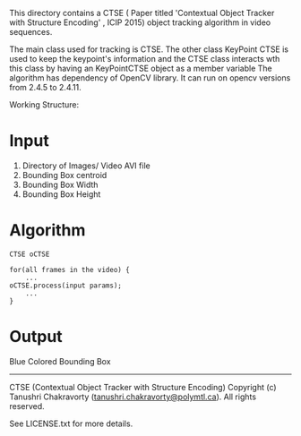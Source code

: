 
This directory contains a CTSE ( Paper titled 'Contextual Object Tracker with Structure Encoding' , ICIP 2015) object tracking algorithm in video sequences.

The main class used for tracking is CTSE.
The other class KeyPoint CTSE is used to keep the keypoint's information and the CTSE class interacts wth this class by having an KeyPointCTSE object as a member variable
The algorithm has dependency of OpenCV library. It can run on opencv versions from 2.4.5 to 2.4.11.


Working Structure:

Input
=======
1. Directory of Images/ Video AVI file
2. Bounding Box centroid
3. Bounding Box Width
4. Bounding Box Height

Algorithm
=========
```
CTSE oCTSE

for(all frames in the video) {
    ...
oCTSE.process(input params);
    ...
}

```

Output
======
Blue Colored Bounding Box 

-----------
CTSE (Contextual Object Tracker with Structure Encoding)
Copyright (c) Tanushri Chakravorty (tanushri.chakravorty@polymtl.ca). All rights reserved.

See LICENSE.txt for more details.

